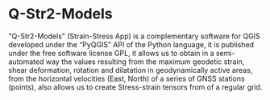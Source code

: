 # Q-Str2-Models
"Q-Str2-Models" (Strain-Stress App) is a complementary software for QGIS developed under the “PyQGIS” API of the Python language, it is published under the free software license GPL, it allows us to obtain in a semi-automated way the values resulting from the maximum geodetic strain, shear deformation, rotation and dilatation in geodynamically active areas, from the horizontal velocities (East, North) of a series of GNSS stations (points), also allows us to create Stress-strain tensors from of a regular grid.

